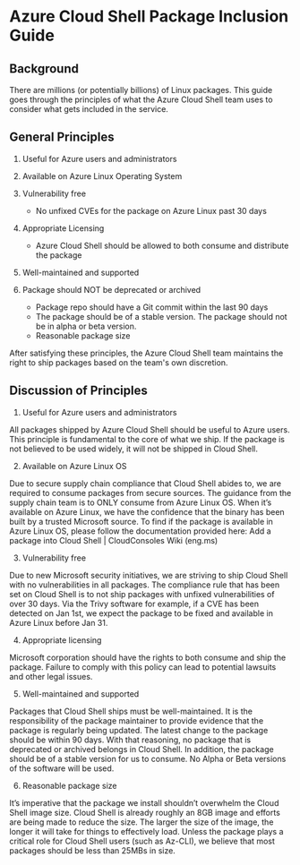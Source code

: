 # Azure Cloud Shell Package Inclusion Guide

## Background

There are millions (or potentially billions) of Linux packages. This guide goes through the principles of what the Azure Cloud Shell team uses to consider what gets included in the service.  

## General Principles

1. Useful for Azure users and administrators 
2. Available on Azure Linux Operating System 
3. Vulnerability free 
    - No unfixed CVEs for the package on Azure Linux past 30 days 
4. Appropriate Licensing 
    - Azure Cloud Shell should be allowed to both consume and distribute the package 
5. Well-maintained and supported 

6. Package should NOT be deprecated or archived 
    - Package repo should have a Git commit within the last 90 days 
    - The package should be of a stable version. The package should not be in alpha or beta version. 
    - Reasonable package size 

After satisfying these principles, the Azure Cloud Shell team maintains the right to ship packages based on the team's own discretion.  

## Discussion of Principles

1. Useful for Azure users and administrators 

All packages shipped by Azure Cloud Shell should be useful to Azure users. This principle is fundamental to the core of what we ship. If the package is not believed to be used widely, it will not be shipped in Cloud Shell. 

2. Available on Azure Linux OS 

Due to secure supply chain compliance that Cloud Shell abides to, we are required to consume packages from secure sources. The guidance from the supply chain team is to ONLY consume from Azure Linux OS. When it’s available on Azure Linux, we have the confidence that the binary has been built by a trusted Microsoft source. To find if the package is available in Azure Linux OS, please follow the documentation provided here: Add a package into Cloud Shell | CloudConsoles Wiki (eng.ms) 

3. Vulnerability free 

Due to new Microsoft security initiatives, we are striving to ship Cloud Shell with no vulnerabilities in all packages. The compliance rule that has been set on Cloud Shell is to not ship packages with unfixed vulnerabilities of over 30 days. Via the Trivy software for example, if a CVE has been detected on Jan 1st, we expect the package to be fixed and available in Azure Linux before Jan 31. 

4. Appropriate licensing 

Microsoft corporation should have the rights to both consume and ship the package. Failure to comply with this policy can lead to potential lawsuits and other legal issues. 

5. Well-maintained and supported 

Packages that Cloud Shell ships must be well-maintained. It is the responsibility of the package maintainer to provide evidence that the package is regularly being updated. The latest change to the package should be within 90 days. With that reasoning, no package that is deprecated or archived belongs in Cloud Shell. In addition, the package should be of a stable version for us to consume. No Alpha or Beta versions of the software will be used. 

6. Reasonable package size 

It’s imperative that the package we install shouldn’t overwhelm the Cloud Shell image size. Cloud Shell is already roughly an 8GB image and efforts are being made to reduce the size. The larger the size of the image, the longer it will take for things to effectively load. Unless the package plays a critical role for Cloud Shell users (such as Az-CLI), we believe that most packages should be less than 25MBs in size. 